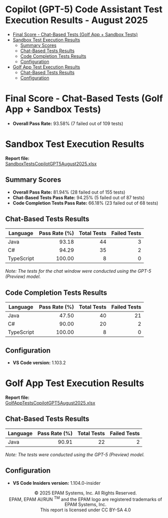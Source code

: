 # Copilot (GPT-5) Code Assistant Test Execution Results - August 2025

- [Final Score - Chat-Based Tests (Golf App + Sandbox Tests)](#final-score---chat-based-tests-golf-app--sandbox-tests)
- [Sandbox Test Execution Results](#sandbox-test-execution-results)
    - [Summary Scores](#summary-scores)
    - [Chat-Based Tests Results](#chat-based-tests-results)
    - [Code Completion Tests Results](#code-completion-tests-results)
    - [Configuration](#configuration)
- [Golf App Test Execution Results](#golf-app-test-execution-results)
    - [Chat-Based Tests Results](#chat-based-tests-results-1)
    - [Configuration](#configuration-1)

# Final Score - Chat-Based Tests (Golf App + Sandbox Tests)

- **Overall Pass Rate:** 93.58% (7 failed out of 109 tests)

# Sandbox Test Execution Results

**Report file:**  
[SandboxTestsCopilotGPT5August2025.xlsx](../../../../../reports/2025/SandboxTestsCopilotGPT5August2025.xlsx)

## Summary Scores

- **Overall Pass Rate:** 81.94% (28 failed out of 155 tests)
- **Chat-Based Tests Pass Rate:** 94.25% (5 failed out of 87 tests)
- **Code Completion Tests Pass Rate:** 66.18% (23 failed out of 68 tests)

## Chat-Based Tests Results

| Language   | Pass Rate (%) | Total Tests | Failed Tests |
|------------|--------------:|------------:|-------------:|
| Java       | 93.18         | 44          | 3            |
| C#         | 94.29         | 35          | 2            |
| TypeScript | 100.00        | 8           | 0            |

*Note: The tests for the chat window were conducted using the GPT-5 (Preview) model.*

## Code Completion Tests Results

| Language   | Pass Rate (%) | Total Tests | Failed Tests |
|------------|--------------:|------------:|-------------:|
| Java       | 47.50         | 40          |           21 |
| C#         | 90.00         | 20          |            2 |
| TypeScript | 100.00        | 8           |            0 |

## Configuration

- **VS Code version:** 1.103.2

# Golf App Test Execution Results

**Report file:**  
[GolfAppTestsCopilotGPT5August2025.xlsx](../../../../../reports/2025/GolfAppTestsCopilotGPT5August2025.xlsx)

## Chat-Based Tests Results

| Language | Pass Rate (%) | Total Tests | Failed Tests |
|----------|--------------:|------------:|-------------:|
| Java     | 90.91         | 22          | 2            |

*Note: The tests were conducted using the GPT-5 (Preview) model.*

## Configuration

- **VS Code Insiders version:** 1.104.0-insider

<p style="text-align: center;">    © 2025 EPAM Systems, Inc. All Rights Reserved.<br/>    EPAM, EPAM AI/RUN <sup>TM</sup> and the EPAM logo are registered trademarks of EPAM Systems, Inc.<br>    This report is licensed under CC BY-SA 4.0<br/></p>
